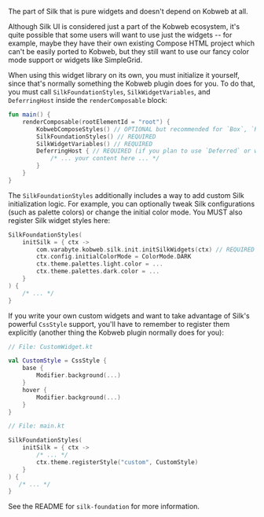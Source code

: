 The part of Silk that is pure widgets and doesn't depend on Kobweb at all.

Although Silk UI is considered just a part of the Kobweb ecosystem, it's quite possible that some users will want to use
just the widgets -- for example, maybe they have their own existing Compose HTML project which can't be easily
ported to Kobweb, but they still want to use our fancy color mode support or widgets like SimpleGrid.

When using this widget library on its own, you must initialize it yourself, since that's normally something the Kobweb
plugin does for you. To do that, you must call `SilkFoundationStyles`, `SilkWidgetVariables`, and
`DeferringHost` inside the `renderComposable` block:

```kotlin
fun main() {
    renderComposable(rootElementId = "root") {
        KobwebComposeStyles() // OPTIONAL but recommended for `Box`, `Row`, `Column`, etc. support
        SilkFoundationStyles() // REQUIRED
        SilkWidgetVariables() // REQUIRED
        DeferringHost { // REQUIRED (if you plan to use `Deferred` or widgets that use it like tooltips)
            /* ... your content here ... */ 
        }
    }
}
```

The `SilkFoundationStyles` additionally includes a way to add custom Silk initialization logic. For example, you can
optionally tweak Silk configurations (such as palette colors) or change the initial color mode. You MUST also register
Silk widget styles here:

```kotlin
SilkFoundationStyles(
    initSilk = { ctx ->
        com.varabyte.kobweb.silk.init.initSilkWidgets(ctx) // REQUIRED
        ctx.config.initialColorMode = ColorMode.DARK
        ctx.theme.palettes.light.color = ...
        ctx.theme.palettes.dark.color = ...
    }
) {
    /* ... */
}
```

If you write your own custom widgets and want to take advantage of Silk's powerful `CssStyle` support, you'll
have to remember to register them explicitly (another thing the Kobweb plugin normally does for you):

```kotlin
// File: CustomWidget.kt

val CustomStyle = CssStyle {
    base {
        Modifier.background(...)
    }
    hover {
        Modifier.background(...)
    }
}

// File: main.kt

SilkFoundationStyles(
    initSilk = { ctx ->
        /* ... */
        ctx.theme.registerStyle("custom", CustomStyle)
    }
) {
   /* ... */
}
```

See the README for `silk-foundation` for more information.
